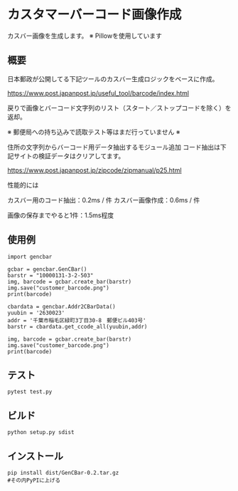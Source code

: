# カスタマーバーコード画像作成

カスバー画像を生成します。
※ Pillowを使用しています

## 概要

日本郵政が公開してる下記ツールのカスバー生成ロジックをベースに作成。

https://www.post.japanpost.jp/useful_tool/barcode/index.html

戻りで画像とバーコード文字列のリスト（スタート／ストップコードを除く）を返却。

※ 郵便局への持ち込みで読取テスト等はまだ行っていません ※

住所の文字列からバーコード用データ抽出するモジュール追加
コード抽出は下記サイトの検証データはクリアしてます。

https://www.post.japanpost.jp/zipcode/zipmanual/p25.html


性能的には

カスバー用のコード抽出：0.2ms / 件
カスバー画像作成：0.6ms / 件

画像の保存までやると1件：1.5ms程度




## 使用例

```
import gencbar

gcbar = gencbar.GenCBar()
barstr = "10000131-3-2-503"
img, barcode = gcbar.create_bar(barstr)
img.save("customer_barcode.png")
print(barcode)

cbardata = gencbar.Addr2CBarData()
yuubin = '2630023'
addr = '千葉市稲毛区緑町3丁目30-8　郵便ビル403号'
barstr = cbardata.get_ccode_all(yuubin,addr)

img, barcode = gcbar.create_bar(barstr)
img.save("customer_barcode.png")
print(barcode)
```


## テスト

```
pytest test.py
```


## ビルド

```
python setup.py sdist
```



## インストール

```
pip install dist/GenCBar-0.2.tar.gz
#その内PyPIに上げる
```




